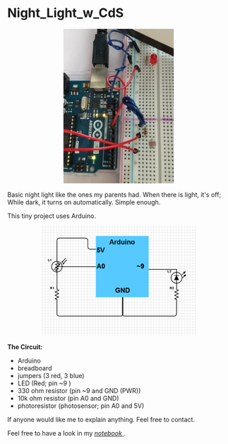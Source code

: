 # Night_Light_w_CdS
<p align="center">
  <img src="breadboard.jpg" width="250" title="The Circuit on a breadboard">
</p>

Basic night light like the ones my parents had. When there is light, it's off; While dark, it turns on automatically. Simple enough.

This tiny project uses Arduino.

<p align="center">
  <img src="schematic.PNG" width="350" title="Schematic of Circuit">
</p>

<b> The Circuit: </b>
<ul>
<li> Arduino </li>
<li> breadboard </li>
<li> jumpers (3 red, 3 blue)</li>
<li> LED (Red; pin ~9 )</li>
<li> 330 ohm resistor (pin ~9 and GND (PWR))</li>
<li> 10k ohm resistor (pin A0 and GND)</li>
<li> photoresistor (photosensor; pin A0 and 5V)</li>
</ul>


If anyone would like me to explain anything. Feel free to contact.

Feel free to have a look in my <a href="https://github.com/teiResa/Night_Light_w_CdS-Photosensor/issues/2"><i> notebook </i></a>. 
